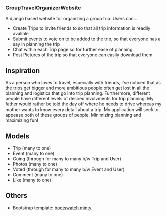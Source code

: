 ### GroupTravelOrganizerWebsite
A django based website for organizing a group trip. Users can...
- Create Trips to invite friends to so that all trip information is readily avalible
- Submit events to vote on to be added to the trip, so that everyone has a say in planning the trip
- Chat within each Trip page so for further ease of planning
- Post Pictures of the trip so that everyone can easily download them

## Inspiration
As a person who loves to travel, especially with friends, I've noticed that as the trips get bigger and more ambitious people often get lost in all the planning and logistics that go into trip planning. Furthermore, different people have different levels of desired involvments for trip planning. My father would rather be told the day off where he needs to drive whereas my mother wants to know every detail about a trip. My application will seek to appease both of these groups of people. Minimizing planning and maximizing fun! 

## Models
- Trip (many to one)
- Event (many to one)
- Going (through for many to many b/w Trip and User)
- Photos (many to one)
- Voted (through for many to many b/w Event and User)
- Comment (many to one)
- Like (many to one)

## Others 
- Bootstrap template: [bootswatch minty](https://bootswatch.com/minty/).
